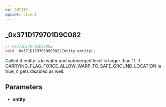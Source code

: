 ```yaml
---
ns: ENTITY
apiset: client
---
```

## _0x371D179701D9C082

```c
// 0x371D179701D9C082
void _0x371D179701D9C082(Entity entity);
```

Called if entity is in water and submerged level is larger than 1f. If CARRYING_FLAG_FORCE_ALLOW_WARP_TO_SAFE_GROUND_LOCATION is true, it gets disabled as well.

## Parameters
* **entity**: